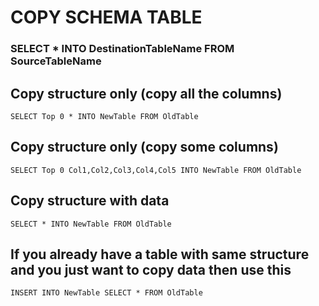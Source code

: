 # COPY SCHEMA TABLE


### SELECT * INTO DestinationTableName FROM SourceTableName


## Copy structure only (copy all the columns)
````  
SELECT Top 0 * INTO NewTable FROM OldTable
````  
## Copy structure only (copy some columns)
````  
SELECT Top 0 Col1,Col2,Col3,Col4,Col5 INTO NewTable FROM OldTable
````  
## Copy structure with data
````  
SELECT * INTO NewTable FROM OldTable
````  
## If you already have a table with same structure and you just want to copy data then use this
````  
INSERT INTO NewTable SELECT * FROM OldTable
````
